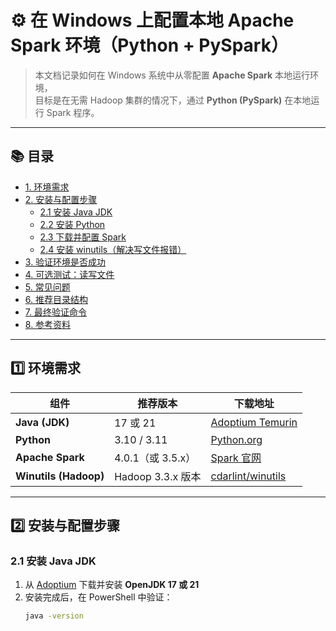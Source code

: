 # ⚙️ 在 Windows 上配置本地 Apache Spark 环境（Python + PySpark）

> 本文档记录如何在 Windows 系统中从零配置 **Apache Spark** 本地运行环境，  
> 目标是在无需 Hadoop 集群的情况下，通过 **Python (PySpark)** 在本地运行 Spark 程序。

---

## 📚 目录
- [1. 环境需求](#1-环境需求)
- [2. 安装与配置步骤](#2-安装与配置步骤)
  - [2.1 安装 Java JDK](#21-安装-java-jdk)
  - [2.2 安装 Python](#22-安装-python)
  - [2.3 下载并配置 Spark](#23-下载并配置-spark)
  - [2.4 安装 winutils（解决写文件报错）](#24-安装-winutils解决写文件报错)
- [3. 验证环境是否成功](#3-验证环境是否成功)
- [4. 可选测试：读写文件](#4-可选测试读写文件)
- [5. 常见问题](#5-常见问题)
- [6. 推荐目录结构](#6-推荐目录结构)
- [7. 最终验证命令](#7-最终验证命令)
- [8. 参考资料](#8-参考资料)

---

## 1️⃣ 环境需求

| 组件 | 推荐版本 | 下载地址 |
|------|-----------|----------|
| **Java (JDK)** | 17 或 21 | [Adoptium Temurin](https://adoptium.net/) |
| **Python** | 3.10 / 3.11 | [Python.org](https://www.python.org/downloads/windows/) |
| **Apache Spark** | 4.0.1（或 3.5.x） | [Spark 官网](https://spark.apache.org/downloads.html) |
| **Winutils (Hadoop)** | Hadoop 3.3.x 版本 | [cdarlint/winutils](https://github.com/cdarlint/winutils) |

---

## 2️⃣ 安装与配置步骤

### 2.1 安装 Java JDK

1. 从 [Adoptium](https://adoptium.net/) 下载并安装 **OpenJDK 17 或 21**
2. 安装完成后，在 PowerShell 中验证：
   ```bash
   java -version

